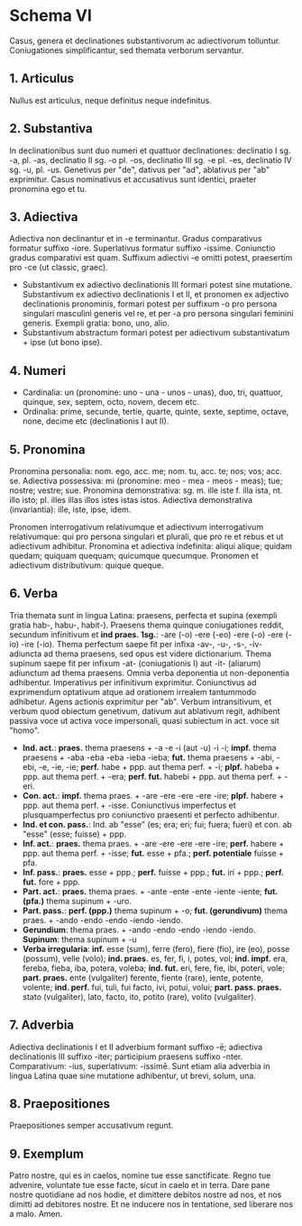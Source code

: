 # Schema VI

Casus, genera et declinationes substantivorum ac adiectivorum tolluntur. Coniugationes simplificantur, sed themata verborum servantur.

## 1. Articulus

Nullus est articulus, neque definitus neque indefinitus.

## 2. Substantiva

In declinationibus sunt duo numeri et quattuor declinationes: declinatio I sg. -a, pl. -as, declinatio II sg. -o pl. -os, declinatio III sg. -e pl. -es, declinatio IV sg. -u, pl. -us. Genetivus per "de", dativus per "ad", ablativus per "ab" exprimitur. Casus nominativus et accusativus sunt identici, praeter pronomina ego et tu. 

## 3. Adiectiva

Adiectiva non declinantur et in -e terminantur. Gradus comparativus formatur suffixo -iore. Superlativus formatur suffixo -issime. Coniunctio gradus comparativi est quam. Suffixum adiectivi -e omitti potest, praesertim pro -ce (ut classic, graec). 

- Substantivum ex adiectivo declinationis III formari potest sine mutatione. Substantivum ex adiectivo declinationis I et II, et pronomen ex adjectivo declinationis pronominis, formari potest per suffixum -o pro persona singulari masculini generis vel re, et per -a pro persona singulari feminini generis. Exempli gratia: bono, uno, alio.
- Substantivum abstractum formari potest per adiectivum substantivatum + ipse (ut bono ipse).

## 4. Numeri

- Cardinalia: un (pronomine: uno - una - unos - unas), duo, tri, quattuor, quinque, sex, septem, octo, novem, decem etc.
- Ordinalia: prime, secunde, tertie, quarte, quinte, sexte, septime, octave, none, decime etc (declinationis I aut II).

## 5. Pronomina

Pronomina personalia: nom. ego, acc. me; nom. tu, acc. te; nos; vos; acc. se. Adiectiva possessiva: mi (pronomine: meo - mea - meos - meas); tue; nostre; vestre; sue. Pronomina demonstrativa: sg. m. ille iste f. illa ista, nt. illo isto; pl. illes illas illos istes istas istos. Adiectiva demonstrativa (invariantia): ille, iste, ipse, idem.

Pronomen interrogativum relativumque et adiectivum interrogativum relativumque: qui pro persona singulari et plurali, que pro re et rebus et ut adiectivum adhibitur. Pronomina et adiectiva indefinita: aliqui alique; quidam quedam; quiquam quequam; quicumque quecumque. Pronomen et adiectivum distributivum: quique queque.

## 6. Verba

Tria themata sunt in lingua Latina: praesens, perfecta et supina (exempli gratia hab-, habu-, habit-). Praesens thema quinque coniugationes reddit, secundum infinitivum et **ind praes. 1sg.**: -are (-o) -ere (-eo) -ere (-o) -ere (-io) -ire (-io). Thema perfectum saepe fit per infixa -av-, -u-, -s-, -iv- adiuncta ad thema praesens, sed opus est videre dictionarium. Thema supinum saepe fit per infixum -at- (coniugationis I) aut -it- (aliarum) adiunctum ad thema praesens. Omnia verba deponentia ut non-deponentia adhibentur. Imperativus per infinitivum exprimitur. Coniunctivus ad exprimendum optativum atque ad orationem irrealem tantummodo adhibetur. Agens actionis exprimitur per "ab". Verbum intransitivum, et verbum quod obiectum genetivum, dativum aut ablativum regit, adhibent passiva voce ut activa voce impersonali, quasi subiectum in act. voce sit "homo".

- **Ind. act.**: **praes.** thema praesens + -a -e -i (aut -u) -i -i; **impf.** thema praesens + -aba -eba -eba -ieba -ieba; **fut.** thema praesens + -abi, -ebi, -e, -ie, -ie; **perf.** habe + ppp. aut thema perf. + -i; **plpf.** habeba + ppp. aut thema perf. + -era; **perf. fut.** habebi + ppp. aut thema perf. + -eri.
- **Con. act.**: **impf.** thema praes. + -are -ere -ere -ere -ire; **plpf.** habere + ppp. aut thema perf. + -isse. Coniunctivus imperfectus et plusquamperfectus pro coniunctivo praesenti et perfecto adhibentur.
- **Ind. et con. pass.**: Ind. ab "esse" (es; era; eri; fui; fuera; fueri) et con. ab "esse" (esse; fuisse) + ppp.
- **Inf. act.**: **praes.** thema praes. + -are -ere -ere -ere -ire; **perf.** habere + ppp. aut thema perf. + -isse; **fut.** esse + pfa.;  **perf. potentiale** fuisse + pfa.
- **Inf. pass.**: **praes.** esse + ppp.; **perf.** fuisse + ppp.; **fut.** iri + ppp.; **perf. fut.** fore + ppp.
- **Part. act.**: **praes.** thema praes. + -ante -ente -ente -iente -iente; **fut. (pfa.)** thema supinum + -uro.
- **Part. pass.**: **perf. (ppp.)** thema supinum + -o; **fut. (gerundivum)** thema praes. + -ando -endo -endo -iendo -iendo.
- **Gerundium**: thema praes. + -ando -endo -endo -iendo -iendo. **Supinum**: thema supinum + -u
- **Verba irregularia**: **inf.** esse (sum), ferre (fero), fiere (fio), ire (eo), posse (possum), velle (volo); **ind. praes.** es, fer, fi, i, potes, vol;  **ind. impf.** era, fereba, fieba, iba, potera, voleba; **ind. fut.** eri, fere, fie, ibi, poteri, vole; **part. praes.** ente (vulgaliter) ferente, fiente (rare), iente, potente, volente; **ind. perf.** fui, tuli, fui facto, ivi, potui, volui; **part. pass. praes.** stato (vulgaliter), lato, facto, ito, potito (rare), volito (vulgaliter).

## 7. Adverbia

Adiectiva declinationis I et II adverbium formant suffixo -ē; adiectiva declinationis III suffixo -iter; participium praesens suffixo -nter. Comparativum: -ius, superlativum: -issimē. Sunt etiam alia adverbia in lingua Latina quae sine mutatione adhibentur, ut brevi, solum, una.

## 8. Praepositiones

Praepositiones semper accusativum regunt.

## 9. Exemplum

Patro nostre, qui es in caelos, nomine tue esse sanctificate. Regno tue advenire, voluntate tue esse facte, sicut in caelo et in terra. Dare pane nostre quotidiane ad nos hodie, et dimittere debitos nostre ad nos, et nos dimitti ad debitores nostre. Et ne inducere nos in tentatione, sed liberare nos a malo. Amen.
